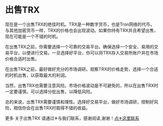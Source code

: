 # 出售TRX

现在是一个出售TRX的绝佳时机。TRX是一种数字货币，也是Tron网络的代币。与其他加密货币一样，TRX的价格也会出现波动。如果你持有TRX并且希望出售，现在可能是一个不错的时机。

在出售TRX之前，你需要选择一个可靠的交易平台。确保选择一个安全、易用的交易平台，以便进行交易。一旦选择好平台，你可以将TRX存入交易所账户并在市场价格合适时出售。

在出售TRX之前，最好做好充分的市场调研。观察TRX的价格走势，选择一个合适的时机出售，以获取最大的利润。

当然，出售TRX也需要注意风险。市场价格波动是不可避免的，所以在出售TRX时一定要谨慎。可以选择分批出售，以降低风险。

总的来说，出售TRX需要谨慎和理性。选择好交易平台，做好市场调研，控制好风险，相信你会在出售TRX时取得不错的收益。

更多 关于出售TRX 请通过✈与我们联系，感谢阅读,谢谢！[点✈这里联系](https://trx.tw)